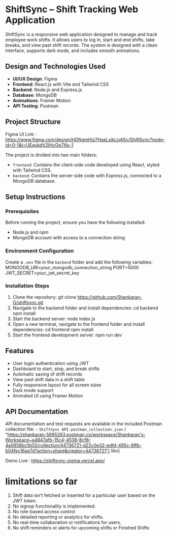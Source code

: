 # ShiftSync – Shift Tracking Web Application

ShiftSync is a responsive web application designed to manage and track employee work shifts. It allows users to log in, start and end shifts, take breaks, and view past shift records. The system is designed with a clean interface, supports dark mode, and includes smooth animations.

## Design and Technologies Used

- **UI/UX Design**: Figma
- **Frontend**: React.js with Vite and Tailwind CSS
- **Backend**: Node.js and Express.js
- **Database**: MongoDB
- **Animations**: Framer Motion
- **API Testing**: Postman

## Project Structure

Figma UI Link : https://www.figma.com/design/HDNgmHiz7HaaLxjkLjvA5c/ShiftSync?node-id=0-1&t=UEqukdV2IHcGe7Xp-1

The project is divided into two main folders:

- `frontend`: Contains the client-side code developed using React, styled with Tailwind CSS.
- `backend`: Contains the server-side code with Express.js, connected to a MongoDB database.

## Setup Instructions

### Prerequisites

Before running the project, ensure you have the following installed:

- Node.js and npm
- MongoDB account with access to a connection string

### Environment Configuration

Create a `.env` file in the `backend` folder and add the following variables:
MONGODB_URI=your_mongodb_connection_string
PORT=5000
JWT_SECRET=your_jwt_secret_key

### Installation Steps

1. Clone the repository: git clone https://github.com/Shankaran-G/shiftsync.git
2. Navigate to the backend folder and install dependencies: cd backend
                                                            npm install
3. Start the backend server: node index.js
4. Open a new terminal, navigate to the frontend folder and install dependencies: cd frontend
                                                                                  npm install
5. Start the frontend development server: npm run dev

## Features

- User login authentication using JWT
- Dashboard to start, stop, and break shifts
- Automatic saving of shift records
- View past shift data in a shift table
- Fully responsive layout for all screen sizes
- Dark mode support
- Animated UI using Framer Motion

## API Documentation

API documentation and test requests are available in the included Postman collection file: - `ShiftSync API.postman_collection.json` / "https://shankaran-5695263.postman.co/workspace/Shankaran's-Workspace~a4847afb-15c4-4538-8cf8-4a0658bc1b03/collection/44736721-d22c0e32-edfd-495c-8ffb-b04fec16ae7d?action=share&creator=44736721"( likn)

Demo Live : https://shiftsync-sigma.vercel.app/

#  limitations so far
1. Shift data isn't fetched or inserted for a particular user based on the JWT token.
2. No signup functionality is implemented.
3. No role-based access control
4. No detailed reporting or analytics for shifts.
5. No real-time collaboration or notifications for users.
6. No shift reminders or alerts for upcoming shifts or Finished Shifts
